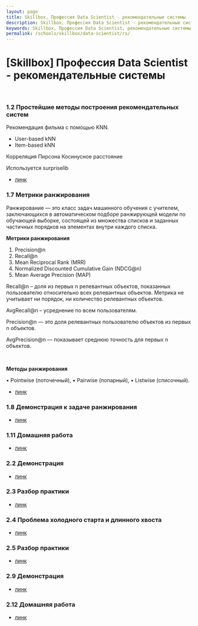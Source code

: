 ```yaml
---
layout: page
title: Skillbox, Профессия‌ ‌Data‌ ‌Scientist‌ - рекомендательные системы
description: Skillbox, Профессия‌ ‌Data‌ ‌Scientist‌ - рекомендательные системы
keywords: Skillbox, Профессия‌ ‌Data‌ ‌Scientist, рекомендательные системы
permalink: /schools/skillbox/data-scientist/rs/
---
```


# [Skillbox] Профессия‌ ‌Data‌ ‌Scientist‌ - рекомендательные системы

<br/>

### 1.2 Простейшие методы построения рекомендательных систем

Рекомендация фильма с помощью KNN.

- User-based kNN
- Item-based kNN

Корреляция Пирсона
Косинусное расстояние

Используется surpriselib

- [линк](https://colab.research.google.com/drive/1u-9NbQMKNGmoCc2ANZExElC5atb73dCM)

### 1.7 Метрики ранжирования

Ранжирование — это класс задач машинного обучения с учителем, заключающихся в автоматическом подборе ранжирующей модели по обучающей выборке, состоящей из множества списков и заданных частичных порядков на элементах внутри каждого списка.

**Метрики ранжирования**

1. Precision@n
2. Recall@n
3. Mean Reciprocal Rank (MRR)
4. Normalized Discounted Cumulative Gain (NDCG@n)
5. Mean Average Precision (MAP)

Recall@n – доля из первых n релевантных объектов, показанных
пользователю относительно всех релевантных объектов.
Метрика не учитывает ни порядок, ни количество релевантных
объектов.

AvgRecall@n – усреднение по всем пользователям.

Precision@n — это доля релевантных пользователю объектов из первых n объектов.

AvgPrecision@n — показывает среднюю точность для первых n объектов.

<br/>

**Методы ранжирования**

• Pointwise (поточечный),
• Pairwise (попарный),
• Listwise (списочный).

- [линк](https://colab.research.google.com/drive/15xM2GaV1rF7orBhOj7TGOR9KpAfqn_p2)

### 1.8 Демонстрация к задаче ранжирования

- [линк](https://colab.research.google.com/drive/1nCnZcXwC5INH3Fr0s-Mu9HzIhKYcydm8)

### 1.11 Домашняя работа

- [линк](https://colab.research.google.com/drive/13UOOTPDgPGy752AT58YKVXtGlAq60FDa)

### 2.2 Демонстрация

- [линк](https://colab.research.google.com/drive/1MYkV3k1s4BUM4mYJ3wevLyYgwcvJLHrq)

### 2.3 Разбор практики

- [линк](https://colab.research.google.com/drive/17aN2w57RhlghI5cx9D7qZWVv7Fsr3lQ2)

### 2.4 Проблема холодного старта и длинного хвоста

- [линк](https://colab.research.google.com/drive/1iTb44-xVE31DlIRlutFxQ_hHOYFJqmkq)

### 2.5 Разбор практики

- [линк](https://colab.research.google.com/drive/104P_gJV_ACaALAGWFQdZIcbbUA_HxKxq)

### 2.9 Демонстрация

- [линк](https://colab.research.google.com/drive/1u3kKXiZ8EcQUcpK6EePbX6vxHIaEZGx-)

### 2.12 Домашняя работа

- [линк](https://colab.research.google.com/drive/1p-4yWDGAFuXhYTzdW2Kr6oW4MVOvi6Ws)
